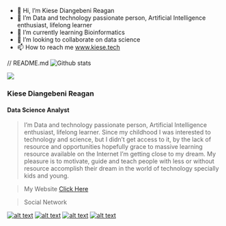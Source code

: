 - 👋 Hi, I’m Kiese Diangebeni Reagan
- 👀 I’m Data and technology passionate person, Artificial Intelligence enthusiast, lifelong learner
- 🌱 I’m currently learning Bioinformatics
- 💞️ I’m looking to collaborate on data science
- 📫 How to reach me www.kiese.tech

// README.md
![Github stats](https://github-readme-stats.vercel.app/api?username=yourusername&theme=highcontrast&show_icons=true&count_private=true)

![](https://www.canva.com/design/DAE6ejDxzEw/BpEmqzc8OOH5lFUbcu6vbQ/view?utm_content=DAE6ejDxzEw&utm_campaign=designshare&utm_medium=link&utm_source=publishsharelink)

### Kiese Diangebeni Reagan
#### Data Science Analyst

> I’m  Data and technology passionate person, Artificial Intelligence enthusiast, lifelong learner. Since my childhood I was interested to technology and science, but I didn’t get access to it, by the lack of resource and opportunities hopefully grace to massive learning resource available on the Internet I’m getting close to my dream. My pleasure is to motivate, guide and teach people with less or without resource accomplish their dream in the world of technology specially kids and young.

> My Website [Click Here](https://kiese.tech)

> Social Network

[![alt text][1.1]][1]
[![alt text][2.1]][2]
[![alt text][3.1]][3]
[![alt text][4.1]][4]

[1.1]: https://i.imgur.com/oFsAcMx.png (facebook icon with padding)
[2.1]: https://i.imgur.com/YCdR3o9.png (twitter icon with padding)
[3.1]: https://i.imgur.com/5BWvIrF.png (github icon with padding)
[4.1]: https://i.imgur.com/UA7Oh6z.png (medium icon with padding)

[1]: http://www.facebook.com/reagan.kiese.37
[2]: https://twitter.com/ReaganKiese
[3]: https://github.com/Rekidiang2
[4]: https://medium.com/@rkddatas



<!---
Rekidiang2/Rekidiang2 is a ✨ special ✨ repository because its `README.md` (this file) appears on your GitHub profile.
You can click the Preview link to take a look at your changes.
--->
